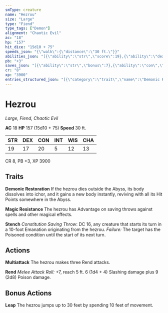 ```yaml
---
smType: creature
name: "Hezrou"
size: "Large"
type: "Fiend"
type_tags: ["Demon"]
alignment: "Chaotic Evil"
ac: "18"
hp: "157"
hit_dice: "15d10 + 75"
speeds_json: "{\"walk\":{\"distance\":\"30 ft.\"}}"
abilities_json: "[{\"ability\":\"str\",\"score\":19},{\"ability\":\"dex\",\"score\":17},{\"ability\":\"con\",\"score\":20},{\"ability\":\"int\",\"score\":5},{\"ability\":\"wis\",\"score\":12},{\"ability\":\"cha\",\"score\":13}]"
pb: "+3"
saves_json: "[{\"ability\":\"str\",\"bonus\":7},{\"ability\":\"con\",\"bonus\":8},{\"ability\":\"wis\",\"bonus\":4}]"
cr: "8"
xp: "3900"
entries_structured_json: "[{\"category\":\"trait\",\"name\":\"Demonic Restoration\",\"text\":\"If the hezrou dies outside the Abyss, its body dissolves into ichor, and it gains a new body instantly, reviving with all its Hit Points somewhere in the Abyss.\"},{\"category\":\"trait\",\"name\":\"Magic Resistance\",\"text\":\"The hezrou has Advantage on saving throws against spells and other magical effects.\"},{\"category\":\"trait\",\"name\":\"Stench\",\"text\":\"*Constitution Saving Throw*: DC 16, any creature that starts its turn in a 10-foot Emanation originating from the hezrou. *Failure:*  The target has the Poisoned condition until the start of its next turn.\"},{\"category\":\"action\",\"name\":\"Multiattack\",\"text\":\"The hezrou makes three Rend attacks.\"},{\"category\":\"action\",\"name\":\"Rend\",\"text\":\"*Melee Attack Roll:* +7, reach 5 ft. 6 (1d4 + 4) Slashing damage plus 9 (2d8) Poison damage.\"},{\"category\":\"bonus\",\"name\":\"Leap\",\"text\":\"The hezrou jumps up to 30 feet by spending 10 feet of movement.\"}]"
---
```


# Hezrou
*Large, Fiend, Chaotic Evil*

**AC** 18
**HP** 157 (15d10 + 75)
**Speed** 30 ft.

| STR | DEX | CON | INT | WIS | CHA |
| --- | --- | --- | --- | --- | --- |
| 19 | 17 | 20 | 5 | 12 | 13 |

CR 8, PB +3, XP 3900

## Traits

**Demonic Restoration**
If the hezrou dies outside the Abyss, its body dissolves into ichor, and it gains a new body instantly, reviving with all its Hit Points somewhere in the Abyss.

**Magic Resistance**
The hezrou has Advantage on saving throws against spells and other magical effects.

**Stench**
*Constitution Saving Throw*: DC 16, any creature that starts its turn in a 10-foot Emanation originating from the hezrou. *Failure:*  The target has the Poisoned condition until the start of its next turn.

## Actions

**Multiattack**
The hezrou makes three Rend attacks.

**Rend**
*Melee Attack Roll:* +7, reach 5 ft. 6 (1d4 + 4) Slashing damage plus 9 (2d8) Poison damage.

## Bonus Actions

**Leap**
The hezrou jumps up to 30 feet by spending 10 feet of movement.
